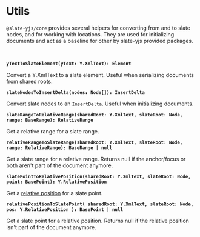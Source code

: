 # Utils

`@slate-yjs/core` provides several helpers for converting from and to slate nodes, and for working with locations. They are used for initializing documents and act as a baseline for other by slate-yjs provided packages.

<br/>

**`yTextToSlateElement(yText: Y.XmlText): Element`**

Convert a Y.XmlText to a slate element. Useful when serializing documents from shared roots.

**`slateNodesToInsertDelta(nodes: Node[]): InsertDelta`**

Convert slate nodes to an `InsertDelta`. Useful when initializing documents.

**`slateRangeToRelativeRange(sharedRoot: Y.XmlText, slateRoot: Node, range: BaseRange): RelativeRange`**

Get a relative range for a slate range.

**`relativeRangeToSlateRange(sharedRoot: Y.XmlText, slateRoot: Node, range: RelativeRange): BaseRange | null`**

Get a slate range for a relative range. Returns null if the anchor/focus or both aren't part of the document anymore.

**`slatePointToRelativePosition(sharedRoot: Y.XmlText, slateRoot: Node, point: BasePoint): Y.RelativePosition`**

Get a [relative position](https://docs.yjs.dev/api/relative-positions) for a slate point.

**`relativePositionToSlatePoint( sharedRoot: Y.XmlText, slateRoot: Node, pos: Y.RelativePosition ): BasePoint | null`**

Get a slate point for a relative position. Returns null if the relative position isn't part of the document anymore.
